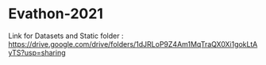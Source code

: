 # Evathon-2021

Link for Datasets and Static folder :
https://drive.google.com/drive/folders/1dJRLoP9Z4Am1MqTraQX0Xi1gokLtAyTS?usp=sharing
